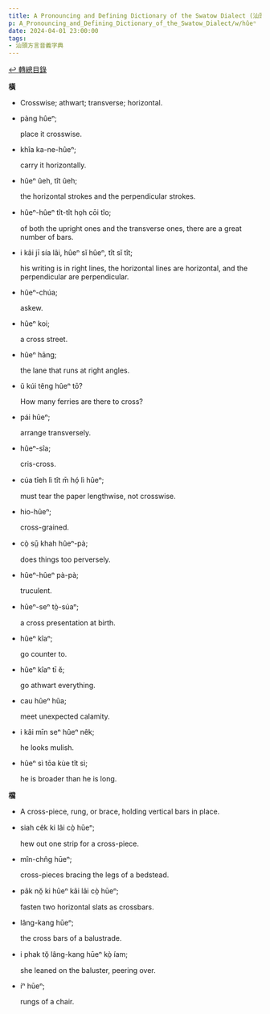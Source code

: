 ```yaml
---
title: A Pronouncing and Defining Dictionary of the Swatow Dialect (汕頭方言音義字典) / hûeⁿ
p: A_Pronouncing_and_Defining_Dictionary_of_the_Swatow_Dialect/w/hûeⁿ
date: 2024-04-01 23:00:00
tags: 
- 汕頭方言音義字典
---
```


[↩️ 轉總目錄](/A_Pronouncing_and_Defining_Dictionary_of_the_Swatow_Dialect)


**橫**
- Crosswise; athwart; transverse; horizontal.

- pàng hûeⁿ;

  place it crosswise.

- khîa ka-ne-hûeⁿ;

  carry it horizontally.

- hûeⁿ ûeh, tît ûeh;

  the horizontal strokes and the perpendicular strokes.

- hûeⁿ-hûeⁿ tît-tît ho̤h cōi tîo;

  of both the upright ones and the transverse ones, there are a great number of bars.

- i kâi jī sía lâi, hûeⁿ sĭ hûeⁿ, tît sĭ tît;

  his writing is in right lines, the horizontal lines are horizontal, and the perpendicular are perpendicular.

- hûeⁿ-chúa;

  askew.

- hûeⁿ koi;

  a cross street.

- hûeⁿ hāng;

  the lane that runs at right angles.

- ŭ kúi têng hûeⁿ tō?

  How many ferries are there to cross?

- pái hûeⁿ;

  arrange transversely.

- hûeⁿ-sîa;

  cris-cross.

- cúa tîeh lì tît m̄ hó̤ lì hûeⁿ;

  must tear the paper lengthwise, not crosswise.

- hio-hûeⁿ;

  cross-grained.

- cò̤ sṳ̄ khah hûeⁿ-pà;

  does things too perversely.

- hûeⁿ-hûeⁿ pà-pà;

  truculent.

- hûeⁿ-seⁿ tò̤-súaⁿ;

  a cross presentation at birth.

- hûeⁿ kîaⁿ;

  go counter to.

- hûeⁿ kîaⁿ tī ĕ;

  go athwart everything.

- cau hûeⁿ hŭa;

  meet unexpected calamity.

- i kâi mīn seⁿ hûeⁿ nêk;

  he looks mulish.

- hûeⁿ sì tōa kùe tît sì;

  he is broader than he is long.

**檔**
- A cross-piece, rung, or brace, holding vertical bars in place.

- siah cêk ki lâi cò̤ hūeⁿ;

  hew out one strip for a cross-piece.

- mîn-chn̂g hūeⁿ;

  cross-pieces bracing the legs of a bedstead.

- pâk nŏ̤ ki hûeⁿ kâi lâi cò̤ hūeⁿ;

  fasten two horizontal slats as crossbars.

- lâng-kang hūeⁿ;

  the cross bars of a balustrade.

- i phak tŏ̤ lâng-kang hūeⁿ kò̤ íam;

  she leaned on the baluster, peering over.

- íⁿ hūeⁿ;

  rungs of a chair.